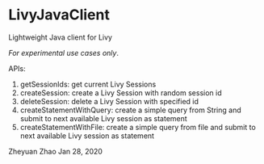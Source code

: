 # LivyJavaClient
Lightweight Java client for Livy

*For experimental use cases only*.

APIs:

1. getSessionIds: get current Livy Sessions
2. createSession: create a Livy Session with random session id
3. deleteSession: delete a Livy Session with specified id
4. createStatementWithQuery: create a simple query from String and submit to next available Livy session as statement
5. createStatementWithFile: create a simple query from file and submit to next available Livy session as statement

Zheyuan Zhao
Jan 28, 2020

